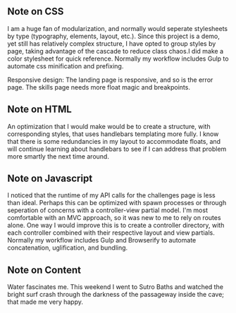 Note on CSS
-----------------------
I am a huge fan of modularization, and normally would seperate stylesheets by type (typography, elements, layout, etc.). Since this project is a demo, yet still has relatively complex structure, I have opted to group styles by page, taking advantage of the cascade to reduce class chaos.I did make a color stylesheet for quick reference. Normally my workflow includes Gulp to automate css minification and prefixing. 

Responsive design: The landing page is responsive, and so is the error page. The skills page needs more float magic and breakpoints.

Note on HTML
-----------------------
An optimization that I would make would be to create a structure, with corresponding styles, that uses handlebars templating more fully. I know that there is some redundancies in my layout to accommodate floats, and will continue learning about handlebars to see if I can address that problem more smartly the next time around.

Note on Javascript
-----------------------
I noticed that the runtime of my API calls for the challenges page is less than ideal. Perhaps this can be optimized with spawn processes or through seperation of concerns with a controller-view partial model. I'm most comfortable with an MVC approach, so it was new to me to rely on routes alone. One way I would improve this is to create a controller directory, with each controller combined with their respective layout and view partials. Normally my workflow includes Gulp and Browserify to automate concatenation, uglification, and bundling. 

Note on Content
-----------------------
Water fascinates me. This weekend I went to Sutro Baths and watched the bright surf crash through the darkness of the passageway inside the cave; that made me very happy.